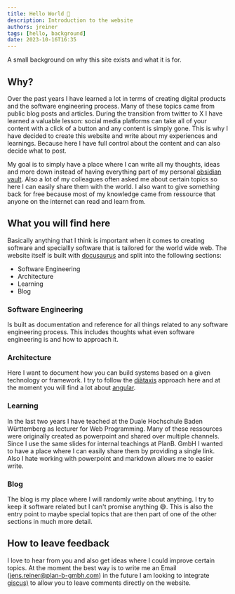 ```yaml
---
title: Hello World 👋
description: Introduction to the website
authors: jreiner
tags: [hello, background]
date: 2023-10-16T16:35
---
```


A small background on why this site exists and what it is for.

<!--truncate-->

## Why?

Over the past years I have learned a lot in terms of creating digital products and the software engineering process. Many of these topics came from public blog posts and articles. During the transition from twitter to X I have learned a valuable lesson: social media platforms can take all of your content with a click of a button and any content is simply gone. This is why I have decided to create this website and write about my experiences and learnings. Because here I have full control about the content and can also decide what to post. 

My goal is to simply have a place where I can write all my thoughts, ideas and more down instead of having everything part of my personal [obsidian vault](https://obsidian.md/). Also a lot of my colleagues often asked me about certain topics so here I can easily share them with the world. I also want to give something back for free because most of my knowledge came from ressource that anyone on the internet can read and learn from. 

## What you will find here

Basically anything that I think is important when it comes to creating software and speciallly software that is tailored for the world wide web. The website itself is built with [docusaurus](https://docusaurus.io/) and split into the following sections:

- Software Engineering
- Architecture
- Learning
- Blog

### Software Engineering

Is built as documentation and reference for all things related to any software engineering process. This includes thoughts what even software engineering is and how to approach it.

### Architecture

Here I want to document how you can build systems based on a given technology or framework. I try to follow the [diàtaxis](https://diataxis.fr/) approach here and at the moment you will find a lot about [angular](https://angular.io/).

### Learning

In the last two years I have teached at the Duale Hochschule Baden Württemberg as lecturer for Web Programming. Many of these ressources were originally created as powerpoint and shared over multiple channels. Since I use the same slides for internal teachings at PlanB. GmbH I wanted to have a place where I can easily share them by providing a single link. Also I hate working with powerpoint and markdown allows me to easier write. 

### Blog

The blog is my place where I will randomly write about anything. I try to keep it software related but I can't promise anything 😅. This is also the entry point to maybe special topics that are then part of one of the other sections in much more detail.

## How to leave feedback

I love to hear from you and also get ideas where I could improve certain topics. At the moment the best way is to write me an Email (jens.reiner@plan-b-gmbh.com) in the future I am looking to integrate [giscus)](https://github.com/giscus/giscus) to allow you to leave comments directly on the website.